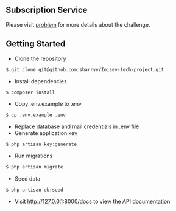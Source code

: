 ## Subscription Service

Please visit [problem](docs/challenge.md) for more details about the challenge.

## Getting Started

- Clone the repository

```bash
$ git clone git@github.com:sharryy/Inisev-tech-project.git
```

- Install dependencies

```bash
$ composer install
```

- Copy .env.example to .env

```bash
$ cp .env.example .env
```

- Replace database and mail credentials in .env file
- Generate application key

```bash
$ php artisan key:generate
```

- Run migrations

```bash
$ php artisan migrate
```

- Seed data

```bash
$ php artisan db:seed
```

- Visit http://127.0.0.1:8000/docs to view the API documentation



